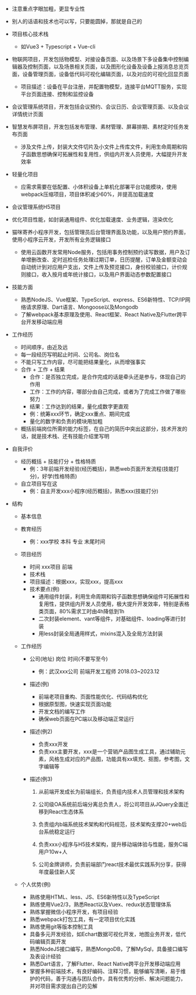 - 注意重点字眼加粗，更显专业性
- 别人的话语和技术也可以写，只要能圆掉，那就是自己的
- 项目核心技术栈
  - 如Vue3 + Typescript + Vue-cli
- 物联网项目，开发包括物模型、对接设备页面、以及场景下多设备集中控制编辑器及控制页面，以及场景相关页面，以及图形化设备及设备上报消息总览页面，设备管理页面，设备低代码可视化编辑页面，以及对应的可视化回显页面
  - 项目描述：设备在平台注册，并配置物模型，连接平台MQTT服务，实现平台页面连接、控制和监控设备
- 会议管理系统项目，开发包括会议预约、会议日历、会议管理页面、以及会议详情统计页面
- 智慧发布屏项目，开发包括发布管理、素材管理、屏幕排期、素材定时任务发布页面
  - 涉及文件上传，封装大文件切片及小文件上传库文件，利用生命周期和钩子函数思想确保可拓展性和复用性，供组内开发人员使用，大幅提升开发效率
- 轻量化项目
  - 应需求需要在低配置、小体积设备上单机化部署平台功能模块，使用webpack压缩项目，项目体积减少60%，并提高加载速度
- 会议管理系统H5项目
- 优化项目性能，如封装通用组件、优化加载速度、业务逻辑，渲染优化
- 猫咪寄养小程序开发，包括管理员后台管理界面及功能，以及用户预约界面，使用小程序云开发，开发所有业务逻辑接口
  - 使用云函数开发常用Node服务，包括用事务控制预约读写数据，用户及订单增删改查、定时巡检任务处理过期订单，日历提醒，订单及金额变动会自动统计到对应用户支出，文件上传及预览接口，身份校验接口，计价规则接口，收入按月或年统计接口，以及用户界面动态参数配置接口
- 技能方面
  - 熟悉NodeJS、Vue框架、TypeScript、express、ES6新特性、TCP/IP网络请求原理、Dart语言、Mongoose以及Mongodb
  - 了解webpack基本原理及使用、React框架、React Native及Flutter跨平台开发移动端应用

- 工作经历
  - 时间顺序，由近及远
  - 每一段经历写明起止时间、公司名、岗位名
  - 不能只写工作内容，尽可能把结果量化，从而增强事实
  - 合作 + 工作 + 结果
    - 合作：是否独立完成，是合作完成的话是牵头还是参与，体现自己的作用
    - 工作：工作的内容，哪部分由自己完成，或者为了完成工作做了哪些努力
    - 结果：工作达到的结果，量化成数字更直观
    - 例：统筹xxx环节，确定xxx重点、期间完成
    - 量化的数字和负责的模块用加粗
  - 概括前端岗位所需的能力标签，在自己的简历中突出这部分，技术开发的话，就是技术栈、还有技能介绍里写明

- 自我评价
  - 经历概括 + 技能打分 + 性格特质
    - 例：3年前端开发经验(经历概括)，熟悉web页面开发流程(技能打分)，好学(性格特质)
  - 自立项目写在这
    - 例：自主开发xxx小程序(经历概括)，熟悉xxx(技能打分)

- 结构
  - 基本信息

  - 教育经历

    - 例：xxx学校	本科	专业	末尾时间

  - 项目经历
    - 时间	xxx项目	前端
    - 技术栈
    - 项目描述：根据xxx，实现xxx，提高xxx
    - 技术要点(例)
      - 通用组件封装，利用生命周期和钩子函数思想确保组件可拓展性和复用性，提供组内开发人员使用，极大提升开发效率，特别是表格类页面，80%需求工时由4h降低到1h
      - 二次封装element、vant等组件，对基础组件、loading等进行封装
      - 用less封装全局通用样式，mixins混入及全局方法封装

  - 工作经历
    - 公司(地址)	岗位	时间(不要写至今)

      - 例：武汉xxx公司	前端开发工程师	2018.03~2023.12

    - 描述(例)
      - 前端老项目重构、页面性能优化、代码结构优化
      - 根据原型图，快速实现页面功能
      - 开发文档的编写工作
      - 确保web页面在PC端以及移动端正常运行

    - 描述(例2)

      - 负责xxx开发
      - 负责xxx主要开发，xxx是一个营销产品图生成工具，通过辅助元素，风格生成对应的产品图，功能具有xx填充、抠图，参考图，文字编辑等

    - 描述(例3)

      1. 从前端开发成长为前端组长，负责组内技术人员管理和技术架构

      2. 公司级OA系统前后端分离总负责人，将公司项目从JQuery全面迁移到React生态体系
      3. 负责组内b端系统技术架构和代码规范，技术架构支撑20+web后台系统稳定运行
      4. 负责xxx小程序与H5技术架构，提升移动端体验与性能，服务C端用户10w+人
      5. 公司金牌讲师，负责前端部门react技术最优实践系列分享，获得年度最佳新人奖

  - 个人优势(例)
    - 熟练使用HTML、less、JS、ES6新特性以及TypeScript
    - 熟练使用Vue2/3，熟悉React以及Vuex、redux状态管理体系
    - 熟练掌握微信小程序开发，有项目经验
    - 熟悉webpack打包工具，有一定项目优化实践
    - 熟练使用git等版本控制工具
    - 具备多元开发经验，如Echart数据可视化开发，地图业务开发，低代码编辑页面开发
    - 熟悉NodeJS接口编写，熟悉MongoDB，了解MySql，具备接口编写及表设计经验
    - 熟悉Dart语言，了解Flutter、React Native跨平台开发移动端应用
    - 掌握多种前端技术，有良好编码、注释习惯，能够编写清晰，易于维护的代码，善于沟通与团队合作，具有优秀的分析、解决问题能力，并对项目需求提出自己的见解